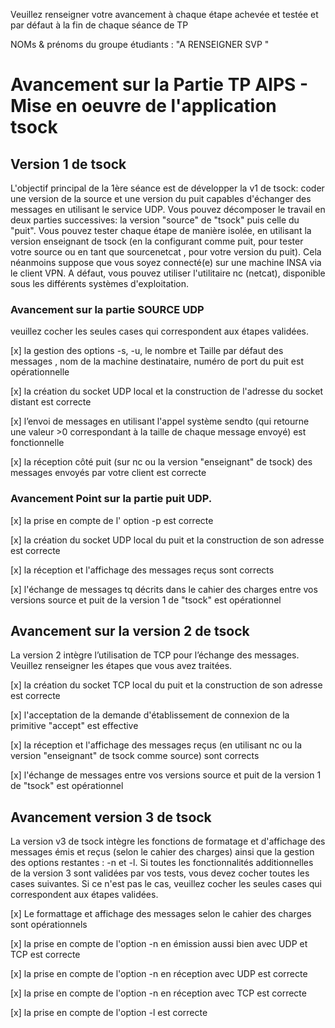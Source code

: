 Veuillez renseigner votre avancement à chaque étape achevée et testée et par défaut à la fin de chaque séance de TP 

NOMs & prénoms du groupe étudiants :  "A RENSEIGNER SVP "

# Avancement sur la Partie TP AIPS - Mise en oeuvre de l'application tsock 

## Version 1 de tsock 
L'objectif principal de la 1ère séance est de développer la v1 de tsock: coder une version de la source et une version du puit capables d'échanger des messages en utilisant le service UDP.  Vous pouvez décomposer le travail en deux parties successives: la version "source" de "tsock" puis celle du "puit". Vous pouvez tester chaque étape de manière isolée, en utilisant la version enseignant de tsock (en la configurant comme puit, pour tester votre source ou en tant que sourcenetcat , pour votre version du puit).  Cela néanmoins suppose que vous soyez connecté(e) sur une machine INSA via le client VPN. A défaut, vous pouvez  utiliser l'utilitaire nc (netcat), disponible sous les différents systèmes d'exploitation. 

### Avancement sur la partie SOURCE UDP
veuillez cocher les seules cases qui correspondent aux étapes validées.  

[x] la gestion des options -s, -u,  le nombre et Taille par défaut des messages , nom de la machine destinataire,  numéro de port du puit est opérationnelle

[x] la création du socket UDP local et la construction de l'adresse du socket distant est correcte

[x] l’envoi de  messages en utilisant l'appel système sendto (qui retourne une valeur >0 correspondant à la taille de chaque message envoyé) est fonctionnelle 

[x] la réception côté puit (sur nc ou la version "enseignant" de tsock) des messages envoyés par votre client est correcte

### Avancement Point sur la partie puit UDP.

[x] la prise en compte de l' option -p est correcte

[x] la création du socket UDP local du puit et la construction de son adresse est correcte

[x] la réception et l'affichage des messages reçus sont corrects

[x] l'échange de messages tq décrits dans le cahier des charges entre vos versions source et puit de la version 1 de "tsock" est opérationnel

## Avancement sur la version 2 de tsock
La version 2 intègre l’utilisation de TCP pour l’échange des messages. Veuillez renseigner les étapes que vous avez traitées.  

[x] la création du socket TCP local du puit et la construction de son adresse est correcte

[x] l'acceptation de la demande d'établissement de connexion de la primitive "accept" est effective 

[x] la réception et l'affichage des messages reçus  (en utilisant nc ou la version "enseignant" de tsock comme source)  sont corrects 

[x] l'échange de messages entre vos versions source et puit de la version 1 de "tsock" est opérationnel

## Avancement version 3 de tsock

La version v3 de tsock intègre les fonctions de formatage et d'affichage des messages émis et reçus (selon le cahier des charges) ainsi que la gestion des options restantes : -n  et -l. Si toutes les fonctionnalités additionnelles de la version 3 sont validées par vos tests, vous devez cocher toutes les cases suivantes. Si ce n'est pas le cas, veuillez cocher les seules cases qui correspondent aux étapes validées.  

[x] Le formattage et affichage des messages selon le cahier des charges sont opérationnels

[x] la prise en compte de l'option -n en émission aussi bien avec UDP et TCP est correcte

[x] la prise en compte de l'option -n en réception avec UDP est correcte

[x] la prise en compte de l'option -n en réception avec TCP est correcte

[x] la prise en compte de l'option -l est correcte

